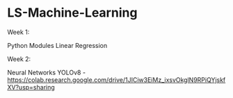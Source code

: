 # LS-Machine-Learning

Week 1:

Python Modules 
Linear Regression 

Week 2:

Neural Networks
YOLOv8 -  https://colab.research.google.com/drive/1JICiw3EiMz_ixsvOkglN9RPiQYjskfXV?usp=sharing

